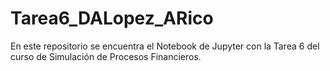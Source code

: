 # Tarea6_DALopez_ARico
En este repositorio se encuentra el Notebook de Jupyter con la Tarea 6 del curso de Simulación de Procesos Financieros.
